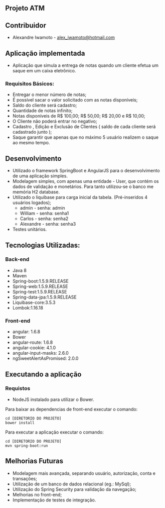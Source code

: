 ## Projeto ATM ##

## Contribuidor

- Alexandre Iwamoto - alex_iwamoto@hotmail.com

## Aplicação implementada

- Aplicação que simula a entrega de notas quando um cliente efetua um saque em um caixa eletrônico.

### Requisitos Básicos:

- Entregar o menor número de notas;
- É possível sacar o valor solicitado com as notas disponíveis;
- Saldo do cliente será cadastro;
- Quantidade de notas infinito;
- Notas disponíveis de R$ 100,00; R$ 50,00; R$ 20,00 e R$ 10,00;
- O Cliente não poderá entrar no negativo;
- Cadastro , Edição e Exclusão de Clientes ( saldo de cada cliente será cadastrado junto );
- Saque garantir que apenas que no máximo 5 usuário realizem o saque ao mesmo tempo.

## Desenvolvimento

- Utilizado o framework SpringBoot e AngularJS para o desenvolvimento de uma aplicação simples.
- Modelagem simples, com apenas uma entidade - User, que contém os dados de validação e monetários. Para tanto utilizou-se o banco me memória H2 database.
- Utilizado o liquibase para carga inicial da tabela. (Pré-inseridos 4 usuários logados);
    - admin - senha: admin
    - William - senha: senha1
    - Carlos - senha: senha2
    - Alexandre - senha: senha3
- Testes unitários.

## Tecnologias Utilizadas:

### Back-end
- Java 8
- Maven
- Spring-boot:1.5.9.RELEASE
- Spring-web:1.5.9.RELEASE
- Spring-test:1.5.9.RELEASE
- Spring-data-jpa:1.5.9.RELEASE
- Liquibase-core:3.5.3
- Lombok:1.16.18

### Front-end
- angular: 1.6.8
- Bower
- angular-route: 1.6.8
- angular-cookie: 4.1.0
- angular-input-masks: 2.6.0
- ngSweetAlertAsPromised: 2.0.0

## Executando a aplicação

### Requistos

- NodeJS instalado para utilizar o Bower.

Para baixar as dependencias de front-end executar o comando:
```shell
cd [DIRETORIO DO PROJETO]
bower install
```

Para executar a aplicação executar o comando:
```shell
cd [DIRETORIO DO PROJETO]
mvn spring-boot:run
```

## Melhorias Futuras

- Modelagem mais avançada, separando usuário, autorização, conta e transações;
- Utilização de um banco de dados relacional (eg.: MySql);
- Utilização do Spring Security para validação da navegação;
- Melhorias no front-end;
- Implementação de testes de integração.